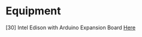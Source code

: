 Equipment
==

[30] Intel Edison with Arduino Expansion Board [Here](https://software.intel.com/en-us/articles/assemble-intel-edison-on-the-arduino-board)


